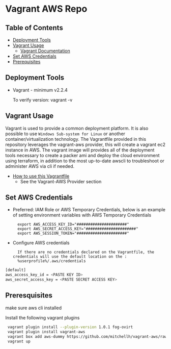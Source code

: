 # Vagrant AWS Repo

## Table of Contents

* [Deployment Tools](#deployment-tools)
* [Vagrant Usage](#vagrant-usage)
  * [Vagrant Documentation](#vagrant-documentation)
* [Set AWS Credentials](#Set-AWS-Credentials)
* [Prerequisites](#Preresquisites)

## Deployment Tools

* Vagrant - minimum v2.2.4

    To verify version: vagrant -v

## Vagrant Usage

Vagrant is used to provide a common deployment platform. It is also possible to use `Windows Sub-system for Linux` or another container/virtualization technology. The Vagrantfile provided in this repository leverages the vagrant-aws provider, this will create a vagrant ec2 instance in AWS. The vagrant image will provides all of the deployment tools necessary to create a packer ami and deploy the cloud environment using terraform, in addition to the most up-to-date awscli to troubleshoot or administer AWS via cli if needed.

* [How to use this Vagrantfile](https://bitbucket.org/cenovus/vagrantfile-templates/src/master/README.md)
  * See the Vagrant-AWS Provider section

## Set AWS Credentials

* Preferred: IAM Role or AWS Temporary Credentials, below is an example of setting environment variables with AWS Temporary Credentials

        export AWS_ACCESS_KEY_ID="######################"
        export AWS_SECRET_ACCESS_KEY="######################"
        export AWS_SESSION_TOKEN="######################"

* Configure AWS credentials
       
        If there are no credentials declared on the Vagrantfile, the credentials will use the default location on the :
        %userprofile%/.aws/credentials


```bash
[default]
aws_access_key_id = <PASTE KEY ID>
aws_secret_access_key = <PASTE SECRET ACCESS KEY>
```
## Preresquisites

make sure aws cli installed

Install the following vagrant plugins

```bash
 vagrant plugin install --plugin-version 1.0.1 fog-ovirt
 vagrant plugin install vagrant-aws
 vagrant box add aws-dummy https://github.com/mitchellh/vagrant-aws/raw/master/dummy.box
 vagrant up
 ```

